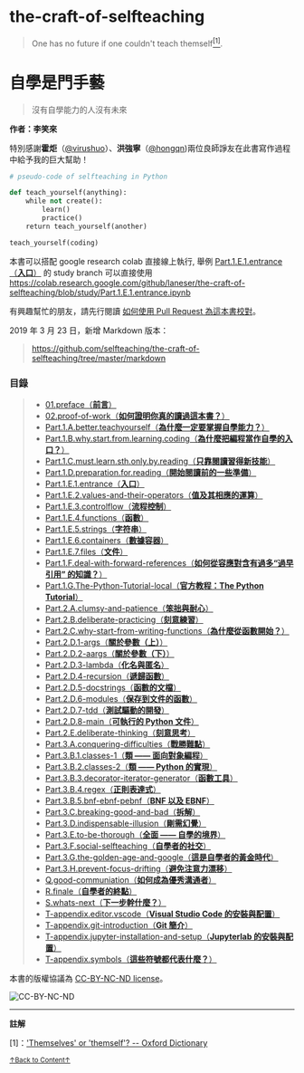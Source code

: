 # the-craft-of-selfteaching

> One has no future if one couldn't teach themself<a href='#fn1' name='fn1b'><sup>[1]</sup></a>.

# 自學是門手藝

> 沒有自學能力的人沒有未來

**作者：李笑來**

特別感謝**霍炬**（[@virushuo](https://github.com/virushuo)）、**洪強寧**（[@hongqn](https://github.com/hongqn))兩位良師諍友在此書寫作過程中給予我的巨大幫助！

```python
# pseudo-code of selfteaching in Python

def teach_yourself(anything):
    while not create():
        learn()
        practice()
    return teach_yourself(another)

teach_yourself(coding)
```

本書可以搭配 google research colab 直接線上執行, 舉例
[Part.1.E.1.entrance（**入口**）](Part.1.E.1.entrance.ipynb)
的 study branch 可以直接使用 <https://colab.research.google.com/github/laneser/the-craft-of-selfteaching/blob/study/Part.1.E.1.entrance.ipynb>

有興趣幫忙的朋友，請先行閱讀 [如何使用 Pull Request 為這本書校對](02.proof-of-work.ipynb)。

2019 年 3 月 23 日，新增 Markdown 版本：

> https://github.com/selfteaching/the-craft-of-selfteaching/tree/master/markdown

### 目錄

> - [01.preface（**前言**）](01.preface.ipynb)
> - [02.proof-of-work（**如何證明你真的讀過這本書？**）](02.proof-of-work.ipynb)
> - [Part.1.A.better.teachyourself（**為什麼一定要掌握自學能力？**）](Part.1.A.better.teachyourself.ipynb)
> - [Part.1.B.why.start.from.learning.coding（**為什麼把編程當作自學的入口？**）](Part.1.B.why.start.from.learning.coding.ipynb)
> - [Part.1.C.must.learn.sth.only.by.reading（**只靠閱讀習得新技能**）](Part.1.C.must.learn.sth.only.by.reading.ipynb)
> - [Part.1.D.preparation.for.reading（**開始閱讀前的一些準備**）](Part.1.D.preparation.for.reading.ipynb)
> - [Part.1.E.1.entrance（**入口**）](Part.1.E.1.entrance.ipynb)
> - [Part.1.E.2.values-and-their-operators（**值及其相應的運算**）](Part.1.E.2.values-and-their-operators.ipynb)
> - [Part.1.E.3.controlflow（**流程控制**）](Part.1.E.3.controlflow.ipynb)
> - [Part.1.E.4.functions（**函數**）](Part.1.E.4.functions.ipynb)
> - [Part.1.E.5.strings（**字符串**）](Part.1.E.5.strings.ipynb)
> - [Part.1.E.6.containers（**數據容器**）](Part.1.E.6.containers.ipynb)
> - [Part.1.E.7.files（**文件**）](Part.1.E.7.files.ipynb)
> - [Part.1.F.deal-with-forward-references（**如何從容應對含有過多“過早引用” 的知識？**）](Part.1.F.deal-with-forward-references.ipynb)
> - [Part.1.G.The-Python-Tutorial-local（**官方教程：The Python Tutorial**）](Part.1.G.The-Python-Tutorial-local.ipynb)
> - [Part.2.A.clumsy-and-patience（**笨拙與耐心**）](Part.2.A.clumsy-and-patience.ipynb)
> - [Part.2.B.deliberate-practicing（**刻意練習**）](Part.2.B.deliberate-practicing.ipynb)
> - [Part.2.C.why-start-from-writing-functions（**為什麼從函數開始？**）](Part.2.C.why-start-from-writing-functions.ipynb)
> - [Part.2.D.1-args（**關於參數（上）**）](Part.2.D.1-args.ipynb)
> - [Part.2.D.2-aargs（**關於參數（下）**）](Part.2.D.2-aargs.ipynb)
> - [Part.2.D.3-lambda（**化名與匿名**）](Part.2.D.3-lambda.ipynb)
> - [Part.2.D.4-recursion（**遞歸函數**）](Part.2.D.4-recursion.ipynb)
> - [Part.2.D.5-docstrings（**函數的文檔**）](Part.2.D.5-docstrings.ipynb)
> - [Part.2.D.6-modules（**保存到文件的函數**）](Part.2.D.6-modules.ipynb)
> - [Part.2.D.7-tdd（**測試驅動的開發**）](Part.2.D.7-tdd.ipynb)
> - [Part.2.D.8-main（**可執行的 Python 文件**）](Part.2.D.8-main.ipynb)
> - [Part.2.E.deliberate-thinking（**刻意思考**）](Part.2.E.deliberate-thinking.ipynb)
> - [Part.3.A.conquering-difficulties（**戰勝難點**）](Part.3.A.conquering-difficulties.ipynb)
> - [Part.3.B.1.classes-1（**類 —— 面向對象編程**）](Part.3.B.1.classes-1.ipynb)
> - [Part.3.B.2.classes-2（**類 —— Python 的實現**）](Part.3.B.2.classes-2.ipynb)
> - [Part.3.B.3.decorator-iterator-generator（**函數工具**）](Part.3.B.3.decorator-iterator-generator.ipynb)
> - [Part.3.B.4.regex（**正則表達式**）](Part.3.B.4.regex.ipynb)
> - [Part.3.B.5.bnf-ebnf-pebnf（**BNF 以及 EBNF**）](Part.3.B.5.bnf-ebnf-pebnf.ipynb)
> - [Part.3.C.breaking-good-and-bad（**拆解**）](Part.3.C.breaking-good-and-bad.ipynb)
> - [Part.3.D.indispensable-illusion（**剛需幻覺**）](Part.3.D.indispensable-illusion.ipynb)
> - [Part.3.E.to-be-thorough（**全面 —— 自學的境界**）](Part.3.E.to-be-thorough.ipynb)
> - [Part.3.F.social-selfteaching（**自學者的社交**）](Part.3.F.social-selfteaching.ipynb)
> - [Part.3.G.the-golden-age-and-google（**這是自學者的黃金時代**）](Part.3.G.the-golden-age-and-google.ipynb )
> - [Part.3.H.prevent-focus-drifting（**避免注意力漂移**）](Part.3.H.prevent-focus-drifting.ipynb)
> - [Q.good-communiation（**如何成為優秀溝通者**）](Q.good-communiation.ipynb)
> - [R.finale（**自學者的終點**）](R.finale.ipynb)
> - [S.whats-next（**下一步幹什麼？**）](S.whats-next.ipynb)
> - [T-appendix.editor.vscode（**Visual Studio Code 的安裝與配置**）](T-appendix.editor.vscode.ipynb)
> - [T-appendix.git-introduction（**Git 簡介**）](T-appendix.git-introduction.ipynb)
> - [T-appendix.jupyter-installation-and-setup（**Jupyterlab 的安裝與配置**）](T-appendix.jupyter-installation-and-setup.ipynb)
> - [T-appendix.symbols（**這些符號都代表什麼？**）](T-appendix.symbols.ipynb)


本書的版權協議為 [CC-BY-NC-ND license](https://creativecommons.org/licenses/by-nc-nd/3.0/deed.zh)。

![CC-BY-NC-ND](images/CC-BY-NC-ND.png?raw=true)

-----
**註解**

<a name='fn1'>[1]</a>：['Themselves' or 'themself'? -- Oxford Dictionary](https://en.oxforddictionaries.com/usage/themselves-or-themself)

<a href='#fn1b'><small>↑Back to Content↑</small></a>
